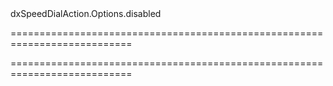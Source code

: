 <!--id-->dxSpeedDialAction.Options.disabled<!--/id-->
===========================================================================
<!--hidden--><!--/hidden-->
===========================================================================

